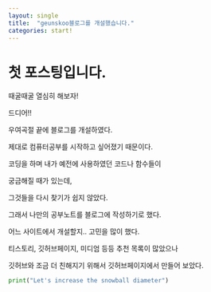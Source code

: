 ```yaml
---
layout: single
title:  "geunskoo블로그를 개설했습니다."
categories: start!
---
```

# 첫 포스팅입니다.

때굴때굴 열심히 해보자!



드디어!!

우여곡절 끝에 블로그를 개설하였다.

제대로 컴퓨터공부를 시작하고 싶어졌기 때문이다.

코딩을 하며 내가 예전에 사용하였던 코드나 함수들이 

궁금해질 때가 있는데, 

그것들을 다시 찾기가 쉽지 않았다.



그래서 나만의 공부노트를 블로그에 작성하기로 했다.



어느 사이트에서 개설할지.. 고민을 많이 했다.

티스토리, 깃허브페이지, 미디엄 등등 추천 목록이 많았으나

깃허브와 조금 더 친해지기 위해서 깃허브페이지에서  만들어 보았다.



```python
print("Let's increase the snowball diameter")
```



 